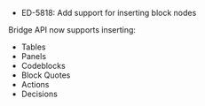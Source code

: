 - ED-5818: Add support for inserting block nodes 

Bridge API now supports inserting:
* Tables
* Panels
* Codeblocks
* Block Quotes
* Actions
* Decisions
